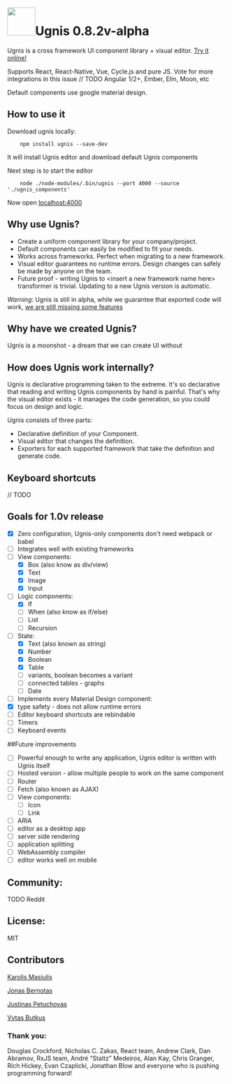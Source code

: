 # <img height="64" src="https://cloud.githubusercontent.com/assets/5903616/20250447/5fe963c2-aa17-11e6-8648-bc1760fdaeb7.png" />Ugnis 0.8.2v-alpha

Ugnis is a cross framework UI component library + visual editor. [Try it online!](https://ugnis/editor)

Supports React, React-Native, Vue, Cycle.js and pure JS. Vote for more integrations in this issue // TODO Angular 1/2+, Ember, Elm, Moon, etc

Default components use google material design.

## How to use it

Download ugnis locally:

```
    npm install ugnis --save-dev
```

It will install Ugnis editor and download default Ugnis components

Next step is to start the editor

```
    node ./node-modules/.bin/ugnis --port 4000 --source './ugnis_components'
```

Now open [localhost:4000](http://localhost:4000)

## Why use Ugnis?

  - Create a uniform component library for your company/project.
  - Default components can easily be modified to fit your needs.
  - Works across frameworks. Perfect when migrating to a new framework.
  - Visual editor guarantees no runtime errors. Design changes can safely be made by anyone on the team.
  - Future proof - writing Ugnis to \<insert a new framework name here\> transformer is trivial. Updating to a new Ugnis version is automatic.

*Warning*: Ugnis is still in alpha, while we guarantee that exported code will work, [we are still missing some features](TODO)

## Why have we created Ugnis?

Ugnis is a moonshot - a dream that we can create UI without

## How does Ugnis work internally?

Ugnis is declarative programming taken to the extreme. It's so declarative that reading and writing Ugnis components by hand is painful.
That's why the visual editor exists - it manages the code generation, so you could focus on design and logic.

Ugnis consists of three parts:

  - Declarative definition of your Component.
  - Visual editor that changes the definition.
  - Exporters for each supported framework that take the definition and generate code.


## Keyboard shortcuts

// TODO

## Goals for 1.0v release

  - [x] Zero configuration, Ugnis-only components don't need webpack or babel
  - [ ] Integrates well with existing frameworks
  - [ ] View components:
    - [x] Box (also know as div/view)
    - [x] Text
    - [x] Image
    - [x] Input
  - [ ] Logic components:
    - [x] If
    - [ ] When (also know as if/else)
    - [ ] List
    - [ ] Recursion
  - [ ] State:
    - [x] Text (also known as string)
    - [x] Number
    - [x] Boolean
    - [x] Table
    - [ ] variants, boolean becomes a variant
    - [ ] connected tables - graphs
    - [ ] Date
  - [ ] Implements every Material Design component:
  - [x] type safety - does not allow runtime errors
  - [ ] Editor keyboard shortcuts are rebindable
  - [ ] Timers
  - [ ] Keyboard events

##Future improvements
  - [ ] Powerful enough to write any application, Ugnis editor is written with Ugnis itself
  - [ ] Hosted version - allow multiple people to work on the same component
  - [ ] Router
  - [ ] Fetch (also known as AJAX)
  - [ ] View components:
    - [ ] Icon
    - [ ] Link
  - [ ] ARIA
  - [ ] editor as a desktop app
  - [ ] server side rendering
  - [ ] application splitting
  - [ ] WebAssembly compiler
  - [ ] editor works well on mobile

## Community:
TODO Reddit

## License:

MIT

## Contributors

[Karolis Masiulis](https://www.github.com/masiulis)

[Jonas Bernotas](https://github.com/Djonix)

[Justinas Petuchovas](https://github.com/jpetuchovas)

[Vytas Butkus](http://vytasbutkus.com/)

### Thank you:

Douglas Crockford, Nicholas C. Zakas, React team, Andrew Clark, Dan Abramov, RxJS team, André “Staltz” Medeiros, Alan Kay, Chris Granger, Rich Hickey, Evan Czaplicki, Jonathan Blow and everyone who is pushing programming forward!
